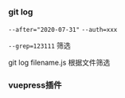 ### git log

`--after="2020-07-31"`
`--auth=xxx`

`--grep=123111` 筛选

git log filename.js  根据文件筛选


### vuepress插件
